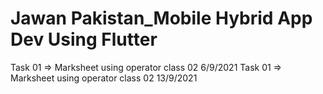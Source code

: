 # Jawan Pakistan_Mobile Hybrid App Dev Using Flutter
 
Task 01 => Marksheet using operator class 02 6/9/2021
Task 01 => Marksheet using operator class 02 13/9/2021


